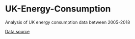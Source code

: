 # UK-Energy-Consumption
Analysis of UK energy consumption data between 2005-2018

[Data source](https://www.gov.uk/government/statistics/total-final-energy-consumption-at-regional-and-local-authority-level-2005-to-2018)

